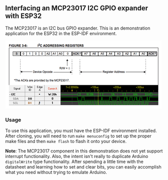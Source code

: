 ## Interfacing an MCP23017 I2C GPIO expander with ESP32

The MCP23017 is an I2C bus GPIO expander. This is an demonstration application for the ESP32 in the ESP-IDF environment.

![](https://github.com/NSBum/esp32-mcp23017-demo/blob/master/i2clogic.png)

### Usage

To use this application, you must have the ESP-IDF environment installed. After cloning, you will need to run `make menuconfig` to set up the proper make files and then `make flash` to flash it onto your device.

**Note**: The MCP23017 component in this demonstration does not yet support interrupt functionality. Also, the intent isn't really to duplicate Arduino `digitalWrite` type functionality. After spending a little time with the datasheet and learning how to set and clear bits, you can easily accomplish what you need without trying to emulate Arduino. 
